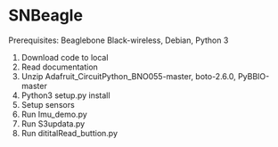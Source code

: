 # SNBeagle

Prerequisites:
Beaglebone Black-wireless,
Debian,
Python 3

1. Download code to local
2. Read documentation
3. Unzip Adafruit_CircuitPython_BNO055-master, boto-2.6.0, PyBBIO-master
4. Python3 setup.py install
5. Setup sensors
6. Run Imu_demo.py
7. Run S3updata.py
8. Run dititalRead_buttion.py
